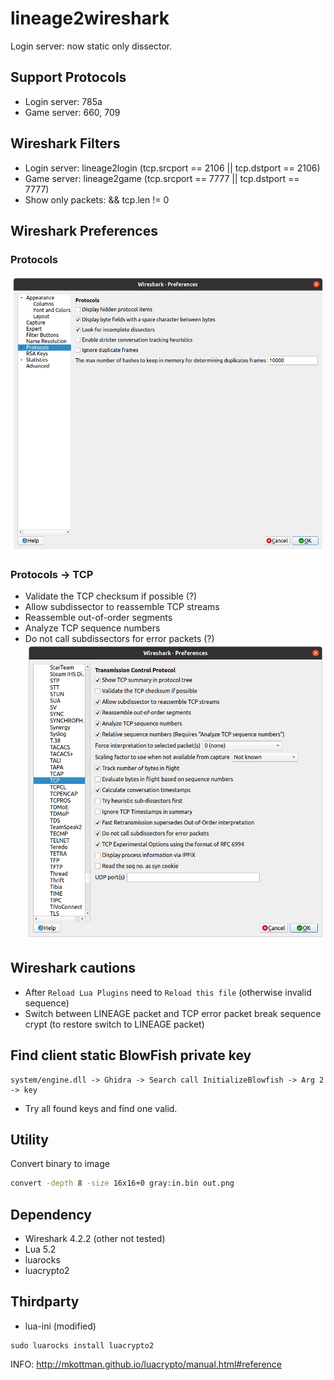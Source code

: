 # lineage2wireshark

Login server: now static only dissector.

## Support Protocols
* Login server: 785a
* Game server: 660, 709

## Wireshark Filters
* Login server: lineage2login (tcp.srcport == 2106 || tcp.dstport == 2106)
* Game server: lineage2game (tcp.srcport == 7777 || tcp.dstport == 7777)
* Show only packets: && tcp.len != 0

## Wireshark Preferences
### Protocols
![Preferences](doc/wireshark_pref_prot.png)
### Protocols -> TCP
* Validate the TCP checksum if possible (?)
* Allow subdissector to reassemble TCP streams
* Reassemble out-of-order segments
* Analyze TCP sequence numbers
* Do not call subdissectors for error packets (?)
![Preferences](doc/wireshark_pref_tcp.png)

## Wireshark cautions
* After `Reload Lua Plugins` need to `Reload this file` (otherwise invalid sequence)
* Switch between LINEAGE packet and TCP error packet break sequence crypt
(to restore switch to LINEAGE packet)

## Find client static BlowFish private key
```
system/engine.dll -> Ghidra -> Search call InitializeBlowfish -> Arg 2 -> key
```
* Try all found keys and find one valid.

## Utility
Convert binary to image
```sh
convert -depth 8 -size 16x16+0 gray:in.bin out.png
```

## Dependency
* Wireshark 4.2.2 (other not tested)
* Lua 5.2
* luarocks
* luacrypto2

## Thirdparty
* lua-ini (modified)

```shell
sudo luarocks install luacrypto2
```

INFO: http://mkottman.github.io/luacrypto/manual.html#reference